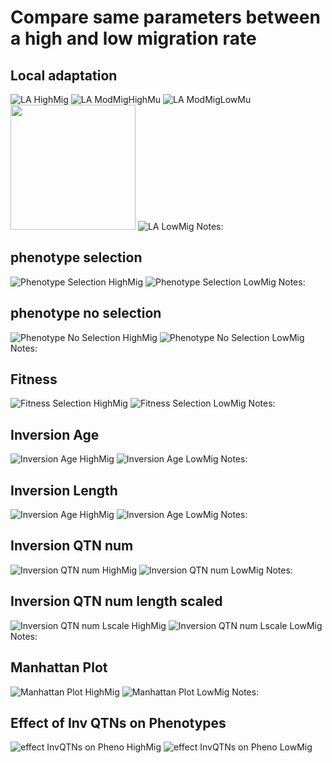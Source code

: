 
# Compare same parameters between a high and low migration rate

## Local adaptation
![LA HighMig](../figures/20210321_lowVhighMig/High_Mig/3384725_LA.png)
![LA ModMigHighMu](../figures/20210321_lowVhighMig/Mod_Mig_highMu/3384724_LA.png)
![LA ModMigLowMu](../figures/20210321_lowVhighMig/Mod_Mig_lowMu/3383644_LA.png)
<img src="../figures/20210321_lowVhighMig/High_Mig/3384725_LA.png" width="200">
![LA LowMig](../figures/20210321_lowVhighMig/Low_Mig/3384725_LA.png)
Notes:   


## phenotype selection
![Phenotype Selection HighMig](../figures/20210321_lowVhighMig/High_Mig/pheno_highMig_Sel_3384725.png)
![Phenotype Selection LowMig](../figures/20210321_lowVhighMig/Low_Mig/pheno_lowMig_Sel_3383643.png)
Notes:   


## phenotype no selection
![Phenotype No Selection HighMig](../figures/20210321_lowVhighMig/High_Mig/pheno_highMig_noSel_3384725.png)
![Phenotype No Selection LowMig](../figures/20210321_lowVhighMig/Low_Mig/pheno_lowMig_noSel_3383643.png)
Notes:  


## Fitness
![Fitness Selection HighMig](../figures/20210321_lowVhighMig/High_Mig/fit_highMig_Sel_3384725.png)
![Fitness Selection LowMig](../figures/20210321_lowVhighMig/Low_Mig/fit_lowMig_Sel_3383643.png)
Notes:   

## Inversion Age
![Inversion Age HighMig](../figures/20210321_lowVhighMig/High_Mig/invAge_highMig_3384725.png)
![Inversion Age LowMig](../figures/20210321_lowVhighMig/Low_Mig/invAge_lowMig_3383643.png)
Notes: 

## Inversion Length
![Inversion Age HighMig](../figures/20210321_lowVhighMig/High_Mig/invLength_highMig_3384725.png)
![Inversion Age LowMig](../figures/20210321_lowVhighMig/Low_Mig/invLength_lowMig_3383643.png)
Notes: 

## Inversion QTN num
![Inversion QTN num HighMig](../figures/20210321_lowVhighMig/High_Mig/numQTNs_highMig_3384725.png)
![Inversion QTN num LowMig](../figures/20210321_lowVhighMig/Low_Mig/numQTNs_lowMig_3383643.png)
Notes: 

## Inversion QTN num length scaled
![Inversion QTN num Lscale HighMig](../figures/20210321_lowVhighMig/High_Mig/numQTNsLscaled_highMig_3384725.png)
![Inversion QTN num Lscale LowMig](../figures/20210321_lowVhighMig/Low_Mig/numQTNsLscaled_lowMig_3383643.png)
Notes: 

## Manhattan Plot
![Manhattan Plot HighMig](../figures/20210321_lowVhighMig/High_Mig/manh_highMig_384725.png)
![Manhattan Plot LowMig](../figures/20210321_lowVhighMig/Low_Mig/manh_lowMig_3383643.png)
Notes: 

## Effect of Inv QTNs on Phenotypes
![effect InvQTNs on Pheno HighMig](../figures/20210321_lowVhighMig/High_Mig/effInvQTNS_on_pheno_highMig_3384725.png)
![effect InvQTNs on Pheno LowMig](../figures/20210321_lowVhighMig/Low_Mig/effInvQTNS_on_pheno_lowMig_3383643.png)